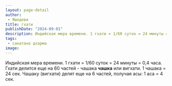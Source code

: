 ```yaml
---
layout: page-detail
author:
 - Яшодеви
title: гхати
publishDate: "2024-09-01"
description: Индийская мера времени. 1 гхати = 1/60 суток = 24 минуты = 0,4 часа. Гхати делится еще на 60 частей - чашака чашка или вигхати. 1 чашака = 24 сек. Чашаку (вигхати) делят еще на 6 частей, получая асы 1 аса = 4 сек.
tags:
 - санатана дхарма
image: 
---
```


Индийская мера времени. 1 гхати = 1/60 суток = 24 минуты = 0,4 часа. Гхати делится еще на 60 частей - чашака __чашка__ или вигхати. 1 чашака = 24 сек. Чашаку (вигхати) делят еще на 6 частей, получая асы: 1 аса = 4 сек.

